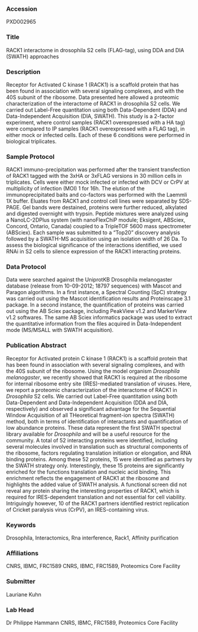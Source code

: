 ### Accession
PXD002965

### Title
RACK1 interactome in drosophila S2 cells (FLAG-tag), using DDA and DIA (SWATH) approaches

### Description
Receptor for Activated C kinase 1 (RACK1) is a scaffold protein that has been found in association with several signaling complexes, and with the 40S subunit of the ribosome. Data presented here allowed a proteomic characterization of the interactome of RACK1 in drosophila S2 cells. We carried out Label-Free quantitation using both Data-Dependent (DDA) and Data-Independent Acquisition (DIA, SWATH). This study is a 2-factor experiment, where control samples (RACK1 overexpressed with a HA tag) were compared to IP samples (RACK1 overexpressed with a FLAG tag), in either mock or infected cells. Each of these 6 conditions were performed in biological triplicates.

### Sample Protocol
RACK1 immuno-precipitation was performed after the transient transfection of RACK1 tagged with the 3xHA or 3xFLAG versions in 30 million cells in triplicates. Cells were either mock infected or infected with DCV or CrPV at multiplicity of infection (MOI) 1 for 16h. The elution of the immunoprecipitated baits and co-factors was performed with the Laemmli 1X buffer. Eluates from RACK1 and control cell lines were separated by SDS-PAGE. Gel bands were destained, proteins were further reduced, alkylated and digested overnight with trypsin. Peptide mixtures were analyzed using a NanoLC-2DPlus system (with nanoFlexChiP module; Eksigent, ABSciex, Concord, Ontario, Canada) coupled to a TripleTOF 5600 mass spectrometer (ABSciex). Each sample was submitted to a “Top20” discovery analysis followed by a SWATH-MS acquisition using an isolation width of 26 Da. To assess the biological significance of the interactions identified, we used RNAi in S2 cells to silence expression of the RACK1 interacting proteins.

### Data Protocol
Data were searched against the UniprotKB Drosophila melanogaster database (release from 10-09-2012; 18797 sequences) with Mascot and Paragon algorithms. In a first instance, a Spectral Counting (SpC) strategy was carried out using the Mascot identification results and Proteinscape 3.1 package. In a second instance, the quantification of proteins was carried out using the AB Sciex package, including PeakView v1.2 and MarkerView v1.2 softwares. The same AB Sciex informatics package was used to extract the quantitative information from the files acquired in Data-Independent mode (MS/MSALL with SWATH acquisition).

### Publication Abstract
Receptor for Activated protein C kinase 1 (RACK1) is a scaffold protein that has been found in association with several signaling complexes, and with the 40S subunit of the ribosome. Using the model organism <i>Drosophila melanogaster</i>, we recently showed that RACK1 is required at the ribosome for internal ribosome entry site (IRES)-mediated translation of viruses. Here, we report a proteomic characterization of the interactome of RACK1 in <i>Drosophila</i> S2 cells. We carried out Label-Free quantitation using both Data-Dependent and Data-Independent Acquisition (DDA and DIA, respectively) and observed a significant advantage for the Sequential Window Acquisition of all THeoretical fragment-ion spectra (SWATH) method, both in terms of identification of interactants and quantification of low abundance proteins. These data represent the first SWATH spectral library available for <i>Drosophila</i> and will be a useful resource for the community. A total of 52 interacting proteins were identified, including several molecules involved in translation such as structural components of the ribosome, factors regulating translation initiation or elongation, and RNA binding proteins. Among these 52 proteins, 15 were identified as partners by the SWATH strategy only. Interestingly, these 15 proteins are significantly enriched for the functions translation and nucleic acid binding. This enrichment reflects the engagement of RACK1 at the ribosome and highlights the added value of SWATH analysis. A functional screen did not reveal any protein sharing the interesting properties of RACK1, which is required for IRES-dependent translation and not essential for cell viability. Intriguingly however, 10 of the RACK1 partners identified restrict replication of Cricket paralysis virus (CrPV), an IRES-containing virus.

### Keywords
Drosophila, Interactomics, Rna interference, Rack1, Affinity purification

### Affiliations
CNRS, IBMC, FRC1589
CNRS, IBMC, FRC1589, Proteomics Core Facility

### Submitter
Lauriane Kuhn

### Lab Head
Dr Philippe Hammann
CNRS, IBMC, FRC1589, Proteomics Core Facility


